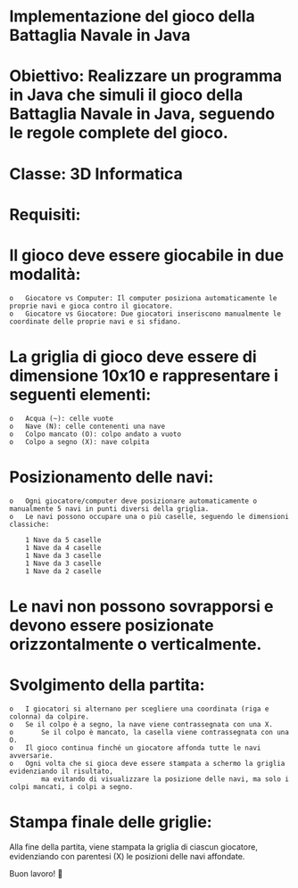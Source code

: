# Implementazione del gioco della Battaglia Navale in Java

# Obiettivo: Realizzare un programma in Java che simuli il gioco della Battaglia Navale in Java, seguendo le regole complete del gioco.

# Classe: 3D Informatica

# Requisiti:

 # Il gioco deve essere giocabile in due modalità:
    o	Giocatore vs Computer: Il computer posiziona automaticamente le proprie navi e gioca contro il giocatore.
    o	Giocatore vs Giocatore: Due giocatori inseriscono manualmente le coordinate delle proprie navi e si sfidano.

 # La griglia di gioco deve essere di dimensione 10x10 e rappresentare i seguenti elementi:
   
    o	Acqua (~): celle vuote
    o	Nave (N): celle contenenti una nave
    o	Colpo mancato (O): colpo andato a vuoto
    o	Colpo a segno (X): nave colpita

 # Posizionamento delle navi:
    o	Ogni giocatore/computer deve posizionare automaticamente o manualmente 5 navi in punti diversi della griglia.
    o	Le navi possono occupare una o più caselle, seguendo le dimensioni classiche:
    
        1 Nave da 5 caselle
        1 Nave da 4 caselle
        1 Nave da 3 caselle
        1 Nave da 3 caselle
        1 Nave da 2 caselle

 # Le navi non possono sovrapporsi e devono essere posizionate orizzontalmente o verticalmente.

 # Svolgimento della partita:
    o	I giocatori si alternano per scegliere una coordinata (riga e colonna) da colpire.
    o	Se il colpo è a segno, la nave viene contrassegnata con una X.
    o       Se il colpo è mancato, la casella viene contrassegnata con una O.
    o	Il gioco continua finché un giocatore affonda tutte le navi avversarie.
    o	Ogni volta che si gioca deve essere stampata a schermo la griglia evidenziando il risultato, 
            ma evitando di visualizzare la posizione delle navi, ma solo i colpi mancati, i colpi a segno.

    
  
 # Stampa finale delle griglie:
  Alla fine della partita, viene stampata la griglia di ciascun giocatore, 
    evidenziando con parentesi (X) le posizioni delle navi affondate.

Buon lavoro! 🎲
